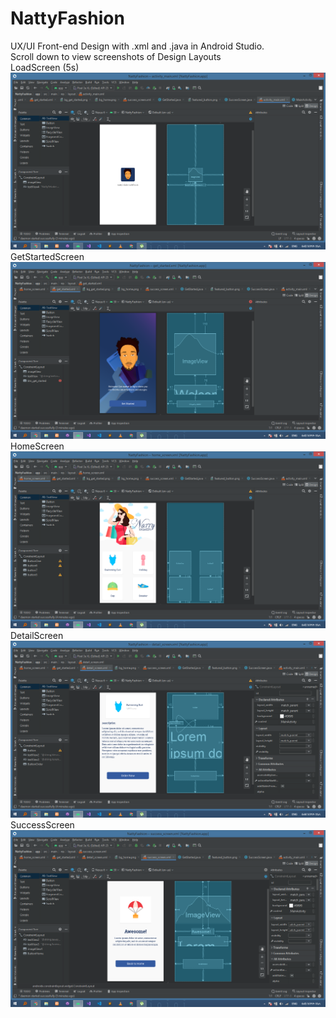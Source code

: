 # NattyFashion
UX/UI Front-end Design with .xml and .java in Android Studio. <br>
Scroll down to view screenshots of Design Layouts <br>
LoadScreen (5s) <br>
![alt text](https://github.com/Nattytekabe/NattyFashion/blob/master/Screenshot%20(139).png)
GetStartedScreen<br>
![alt text](https://github.com/Nattytekabe/NattyFashion/blob/master/Screenshot%20(140).png)
HomeScreen<br>
![alt text](https://github.com/Nattytekabe/NattyFashion/blob/master/Screenshot%20(141).png)
DetailScreen<br>
![alt text](https://github.com/Nattytekabe/NattyFashion/blob/master/Screenshot%20(142).png)
SuccessScreen<br>
![alt text](https://github.com/Nattytekabe/NattyFashion/blob/master/Screenshot%20(143).png)
